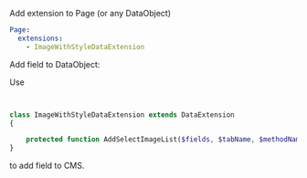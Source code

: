 Add extension to Page (or any DataObject)

```yml
Page:
  extensions:
    - ImageWithStyleDataExtension
```

Add field to DataObject:


Use

```php


class ImageWithStyleDataExtension extends DataExtension
{

    protected function AddSelectImageList($fields, $tabName, $methodName, $folderName = '')
}

```

to add field to CMS.
